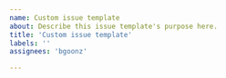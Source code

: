 ```yaml
---
name: Custom issue template
about: Describe this issue template's purpose here.
title: 'Custom issue template'
labels: ''
assignees: 'bgoonz'

---
```



